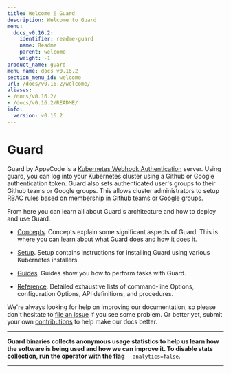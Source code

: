 ```yaml
---
title: Welcome | Guard
description: Welcome to Guard
menu:
  docs_v0.16.2:
    identifier: readme-guard
    name: Readme
    parent: welcome
    weight: -1
product_name: guard
menu_name: docs_v0.16.2
section_menu_id: welcome
url: /docs/v0.16.2/welcome/
aliases:
- /docs/v0.16.2/
- /docs/v0.16.2/README/
info:
  version: v0.16.2
---
```


# Guard

Guard by AppsCode is a [Kubernetes Webhook Authentication](https://kubernetes.io/docs/admin/authentication/#webhook-token-authentication) server. Using guard, you can log into your Kubernetes cluster using a Github or Google authentication token. Guard also sets authenticated user's groups to their Github teams or Google groups. This allows cluster administrators to setup RBAC rules based on membership in Github teams or Google groups.

From here you can learn all about Guard's architecture and how to deploy and use Guard.

- [Concepts](/docs/v0.16.2/concepts/). Concepts explain some significant aspects of Guard. This is where you can learn about what Guard does and how it does it.

- [Setup](/docs/v0.16.2/setup/). Setup contains instructions for installing Guard using various Kubernetes installers.

- [Guides](/docs/v0.16.2/guides/). Guides show you how to perform tasks with Guard.

- [Reference](/docs/v0.16.2/reference/). Detailed exhaustive lists of
command-line Options, configuration Options, API definitions, and procedures.

We're always looking for help on improving our documentation, so please don't hesitate to [file an issue](https://go.kubeguard.dev/guard/issues/new) if you see some problem. Or better yet, submit your own [contributions](/docs/v0.16.2/CONTRIBUTING) to help
make our docs better.

---

**Guard binaries collects anonymous usage statistics to help us learn how the software is being used and how we can improve it. To disable stats collection, run the operator with the flag** `--analytics=false`.

---
